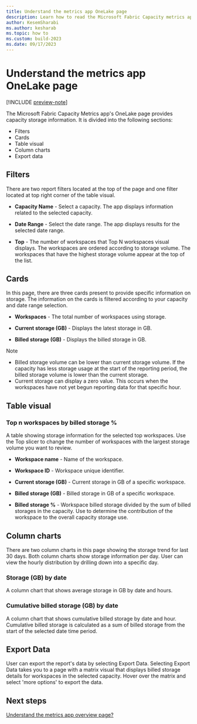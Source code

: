 ```yaml
---
title: Understand the metrics app OneLake page
description: Learn how to read the Microsoft Fabric Capacity metrics app's OneLake page.
author: KesemSharabi
ms.author: kesharab
ms.topic: how to
ms.custom: build-2023
ms.date: 09/17/2023
---
```


# Understand the metrics app OneLake page

[!INCLUDE [preview-note](../includes/preview-note.md)]

The Microsoft Fabric Capacity Metrics app's OneLake page provides capacity storage information. It is divided into the following sections:

- Filters
- Cards
- Table visual 
- Column charts
- Export data

## Filters
There are two report filters located at the top of the page and one filter located at top right corner of the table visual.

* **Capacity Name** - Select a capacity. The app displays information related to the selected capacity.

* **Date Range** - Select the date range. The app displays results for the selected date range.

* **Top** - The number of workspaces that Top N workspaces visual displays. The workspaces are ordered according to storage volume. The workspaces that have the highest storage volume appear at the top of the list.

## Cards

In this page, there are three cards present to provide specific information on storage. The information on the cards is filtered according to your capacity and date range selection.

* **Workspaces** -  The total number of workspaces using storage.

* **Current storage (GB)** - Displays the latest storage in GB.

* **Billed storage (GB)** - Displays the billed storage in GB.

>[!NOTE]
>* Billed storage volume can be lower than current storage volume. If the capacity has less storage usage at the start of the reporting period, the billed storage volume is lower than the current storage.
>* Current storage can display a zero value. This occurs when the workspaces have not yet begun reporting data for that specific hour.

## Table visual

### Top n workspaces by billed storage %

A table showing storage information for the selected top workspaces. Use the Top slicer to change the number of workspaces with the largest storage volume you want to review.

* **Workspace name** - Name of the workspace.

* **Workspace ID** - Workspace unique identifier.

* **Current storage (GB)** - Current storage in GB of a specific workspace.

* **Billed storage (GB)** -  Billed storage in GB of a specific workspace.

* **Billed storage %** -  Workspace billed storage divided by the sum of billed storages in the capacity. Use to determine the contribution of the workspace to the overall capacity storage use.

## Column charts 

There are two column charts in this page showing the storage trend for last 30 days. Both column charts show storage information per day. User can view the hourly distribution by drilling down into a specific day.

### Storage (GB) by date

A column chart that shows average storage in GB by date and hours.

### Cumulative billed storage (GB) by date

A column chart that shows cumulative billed storage by date and hour. Cumulative billed storage is calculated as a sum of billed storage from the start of the selected date time period.

## Export Data

User can export the report's data by selecting Export Data. Selecting Export Data takes you to a page with a matrix visual that displays billed storage details for workspaces in the selected capacity. Hover over the matrix and select 'more options' to export the data.

## Next steps

[Understand the metrics app overview page?](metrics-app-overview-page.md)
